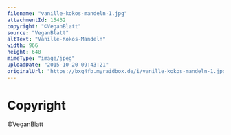 ```yaml
---
filename: "vanille-kokos-mandeln-1.jpg"
attachmentId: 15432
copyright: "©VeganBlatt"
source: "VeganBlatt"
altText: "Vanille-Kokos-Mandeln"
width: 966
height: 640
mimeType: "image/jpeg"
uploadDate: "2015-10-20 09:43:21"
originalUrl: "https://bxq4fb.myraidbox.de/i/vanille-kokos-mandeln-1.jpg"
---
```


# Copyright

©VeganBlatt
